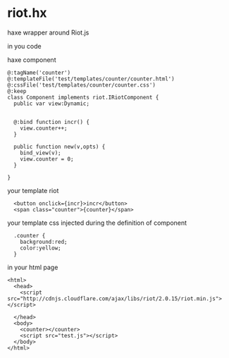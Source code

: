 # riot.hx
haxe wrapper around Riot.js

in you code

haxe component
```
@:tagName('counter')
@:templateFile('test/templates/counter/counter.html')
@:cssFile('test/templates/counter/counter.css')
@:keep
class Component implements riot.IRiotComponent {
  public var view:Dynamic;


  @:bind function incr() {
    view.counter++;
  }

  public function new(v,opts) {
    bind_view(v);
    view.counter = 0;
  }

}
```
your template riot
```
  <button onclick={incr}>incr</button>
  <span class="counter">{counter}</span>
```

your template css injected during the definition of component
```
  .counter {
    background:red;
    color:yellow;
  }
```

in your html page
```
<html>
  <head>
    <script src="http://cdnjs.cloudflare.com/ajax/libs/riot/2.0.15/riot.min.js"></script>

  </head>
  <body>
    <counter></counter>
    <script src="test.js"></script>
  </body>
</html>
```
